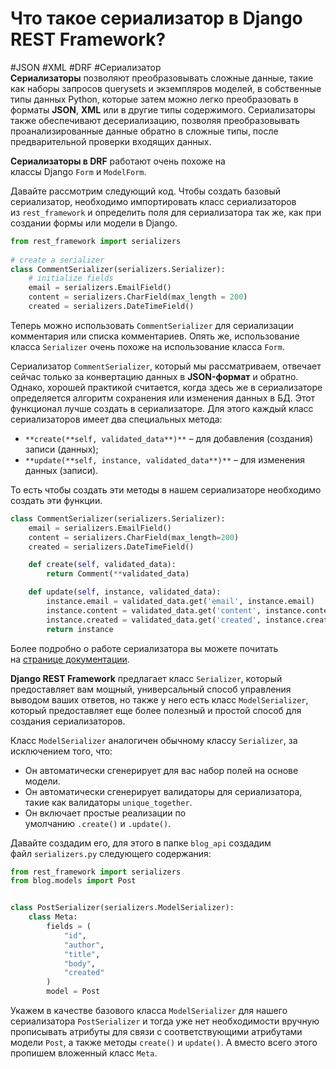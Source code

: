 # Что такое сериализатор в Django REST Framework?
#JSON #XML #DRF #Сериализатор  
**Сериализаторы** позволяют преобразовывать сложные данные, такие как наборы запросов querysets и экземпляров моделей, в собственные типы данных Python, которые затем можно легко преобразовать в форматы **JSON**, **XML** или в другие типы содержимого. Сериализаторы также обеспечивают десериализацию, позволяя преобразовывать проанализированные данные обратно в сложные типы, после предварительной проверки входящих данных.

**Сериализаторы в DRF** работают очень похоже на классы Django `Form` и `ModelForm`.

Давайте рассмотрим следующий код. Чтобы создать базовый сериализатор, необходимо импортировать класс сериализаторов из `rest_framework` и определить поля для сериализатора так же, как при создании формы или модели в Django.

```python
from rest_framework import serializers
 
# create a serializer
class CommentSerializer(serializers.Serializer):
    # initialize fields
    email = serializers.EmailField()
    content = serializers.CharField(max_length = 200)
    created = serializers.DateTimeField()
```

Теперь можно использовать `CommentSerializer` для сериализации комментария или списка комментариев. Опять же, использование класса `Serializer` очень похоже на использование класса `Form`.

Сериализатор `CommentSerializer`, который мы рассматриваем, отвечает сейчас только за конвертацию данных в **JSON-формат** и обратно. Однако, хорошей практикой считается, когда здесь же в сериализаторе определяется алгоритм сохранения или изменения данных в БД. Этот функционал лучше создать в сериализаторе. Для этого каждый класс сериализаторов имеет два специальных метода:

- `**create(**self, validated_data**)**` – для добавления (создания) записи (данных);
- `**update(**self, instance, validated_data**)**` – для изменения данных (записи).

То есть чтобы создать эти методы в нашем сериализаторе необходимо создать эти функции.

```python
class CommentSerializer(serializers.Serializer):
    email = serializers.EmailField()
    content = serializers.CharField(max_length=200)
    created = serializers.DateTimeField()

    def create(self, validated_data):
        return Comment(**validated_data)

    def update(self, instance, validated_data):
        instance.email = validated_data.get('email', instance.email)
        instance.content = validated_data.get('content', instance.content)
        instance.created = validated_data.get('created', instance.created)
        return instance
```

Более подробно о работе сериализатора вы можете почитать на [странице документации](https://www.django-rest-framework.org/api-guide/serializers/).

**Django REST Framework** предлагает класс `Serializer`, который предоставляет вам мощный, универсальный способ управления выводом ваших ответов, но также у него есть класс `ModelSerializer`, который предоставляет еще более полезный и простой способ для создания сериализаторов.

Класс `ModelSerializer` аналогичен обычному классу `Serializer`, за исключением того, что: 

- Он автоматически сгенерирует для вас набор полей на основе модели.
- Он автоматически сгенерирует валидаторы для сериализатора, такие как валидаторы `unique_together`.
- Он включает простые реализации по умолчанию `.create()` и `.update()`.

Давайте создадим его, для этого в папке `blog_api` создадим файл `serializers.py` следующего содержания:

```python
from rest_framework import serializers
from blog.models import Post


class PostSerializer(serializers.ModelSerializer):
    class Meta:
        fields = (
            "id",
            "author",
            "title",
            "body",
            "created"
        )
        model = Post
```

Укажем в качестве базового класса `ModelSerializer` для нашего сериализатора `PostSerializer` и тогда уже нет необходимости вручную прописывать атрибуты для связи с соответствующими атрибутами модели `Post`, а также методы `create()` и `update()`. А вместо всего этого пропишем вложенный класс `Meta`.